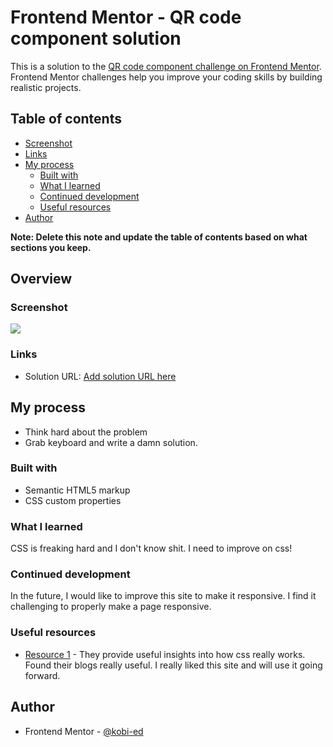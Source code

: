 # Frontend Mentor - QR code component solution

This is a solution to the [QR code component challenge on Frontend Mentor](https://www.frontendmentor.io/challenges/qr-code-component-iux_sIO_H). Frontend Mentor challenges help you improve your coding skills by building realistic projects. 

## Table of contents

- [Screenshot](#screenshot)
- [Links](#links)
- [My process](#my-process)
  - [Built with](#built-with)
  - [What I learned](#what-i-learned)
  - [Continued development](#continued-development)
  - [Useful resources](#useful-resources)
- [Author](#author)

**Note: Delete this note and update the table of contents based on what sections you keep.**

## Overview

### Screenshot

![](.images/screenshot.jpg)

### Links

- Solution URL: [Add solution URL here](https://github.com/kobi-ed)

## My process

- Think hard about the problem
- Grab keyboard and write a damn solution.

### Built with

- Semantic HTML5 markup
- CSS custom properties

### What I learned

CSS is freaking hard and I don't know shit. I need to improve on css!
### Continued development

In the future, I would like to improve this site to make it responsive. I find it challenging
to properly make a page responsive.


### Useful resources

- [Resource 1](https://www.css-triks.com) -  They provide useful insights into how css really works. Found their blogs really useful. I really liked this site and will use it going forward.


## Author

- Frontend Mentor - [@kobi-ed](https://www.frontendmentor.io/profile/kobi-ed)

